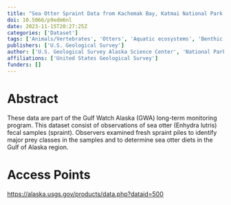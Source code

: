 ```yaml
---
title: "Sea Otter Spraint Data from Kachemak Bay, Katmai National Park and Preserve, Kenai Fjords National Park and Prince William Sound"
doi: 10.5066/p9edm6nl
date: 2023-11-15T20:27:25Z
categories: ['Dataset']
tags: ['Animals/Vertebrates', 'Otters', 'Aquatic ecosystems', 'Benthic habitat', 'Coastal habitat', 'Marine environment monitoring', 'Intertidal environments', 'Ecology', 'Marine mammals', 'Wildlife', 'Benthic ecosystems', 'Coastal ecosystems', 'Marine ecosystems', 'Field sampling', 'Aquatic biology', 'Northern sea otter', 'Foraging behavior', 'Prey consumption']
publishers: ['U.S. Geological Survey']
author: ['U.S. Geological Survey Alaska Science Center', 'National Park Service Southwest Alaska Inventory And Monitoring Network', 'University Of Alaska Fairbanks', 'Daniel N Esler']
affiliations: ['United States Geological Survey']
funders: []
---
```


# Abstract
These data are part of the Gulf Watch Alaska (GWA) long-term monitoring program. This dataset consist of observations of sea otter (Enhydra lutris) fecal samples (spraint). Observers examined fresh spraint piles to identify major prey classes in the samples and to determine sea otter diets in the Gulf of Alaska region.

# Access Points
https://alaska.usgs.gov/products/data.php?dataid=500